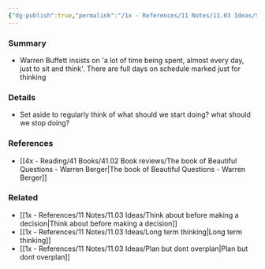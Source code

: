 ```yaml
---
{"dg-publish":true,"permalink":"/1x - References/11 Notes/11.03 Ideas/Set aside time to think regularly/","title":"Set aside time to think regularly","noteIcon":"","created":"2023-06-24T18:25:17.000+03:00","updated":"2024-02-14T20:18:24.317+03:00"}
---
```



### Summary
- Warren Buffett insists on 'a lot of time being spent, almost every day, just to sit and think'. There are full days on schedule marked just for thinking

### Details
- Set aside to regularly think of what should we start doing? what should we stop doing?

### References
- [[4x - Reading/41 Books/41.02 Book reviews/The book of Beautiful Questions - Warren Berger\|The book of Beautiful Questions - Warren Berger]]

### Related
- [[1x - References/11 Notes/11.03 Ideas/Think about before making a decision\|Think about before making a decision]]
- [[1x - References/11 Notes/11.03 Ideas/Long term thinking\|Long term thinking]]
- [[1x - References/11 Notes/11.03 Ideas/Plan but dont overplan\|Plan but dont overplan]]
